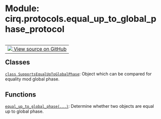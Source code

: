 <div itemscope itemtype="http://developers.google.com/ReferenceObject">
<meta itemprop="name" content="cirq.protocols.equal_up_to_global_phase_protocol" />
<meta itemprop="path" content="Stable" />
</div>

# Module: cirq.protocols.equal_up_to_global_phase_protocol

<!-- Insert buttons and diff -->

<table class="tfo-notebook-buttons tfo-api" align="left">

<td>
  <a target="_blank" href="https://github.com/quantumlib/cirq/tree/master/cirq/protocols/equal_up_to_global_phase_protocol.py">
    <img src="https://www.tensorflow.org/images/GitHub-Mark-32px.png" />
    View source on GitHub
  </a>
</td>
</table>







## Classes

[`class SupportsEqualUpToGlobalPhase`](../../cirq/protocols/SupportsEqualUpToGlobalPhase.md): Object which can be compared for equality mod global phase.

## Functions

[`equal_up_to_global_phase(...)`](../../cirq/protocols/equal_up_to_global_phase.md): Determine whether two objects are equal up to global phase.

